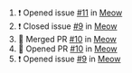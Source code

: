 












































































































































































































































































































































































































































































































































































































































































































































































































































































































































































































































































































































































































































































































































































































































































































































































































































































































































































































































































































































































































































































































































































































































































































































































































































































































































































































































































































































































































































































































<!---START OF CONTENT --->
1. ❗️ Opened issue [#11](https://github.com/) in [Meow](https://github.com)
2. ❗️ Closed issue [#9](https://github.com/) in [Meow](https://github.com)
3. 🎉 Merged PR [#10](https://github.com/) in [Meow](https://github.com)
4. 💪 Opened PR [#10](https://github.com/) in [Meow](https://github.com)
5. ❗️ Opened issue [#9](https://github.com/) in [Meow](https://github.com)
<!---END OF CONTENT --->










































































































































































































































































































































































































































































































































































































































































































































































































































































































































































































































































































































































































































































































































































































































































































































































































































































































































































































































































































































































































































































































































































































































































































































































































































































































































































































































































































































































































































































































